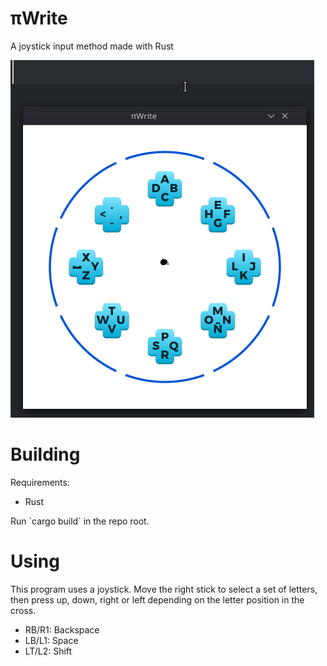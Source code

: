 # πWrite 
A joystick input method made with Rust

![running πWrite](piwrite.gif)

# Building
Requirements:  
- Rust

Run ´cargo build´ in the repo root.

# Using
This program uses a joystick. Move the right stick to select a set of letters, then press up, down, right or left depending on the letter position in the cross.  
- RB/R1: Backspace
- LB/L1: Space
- LT/L2: Shift
